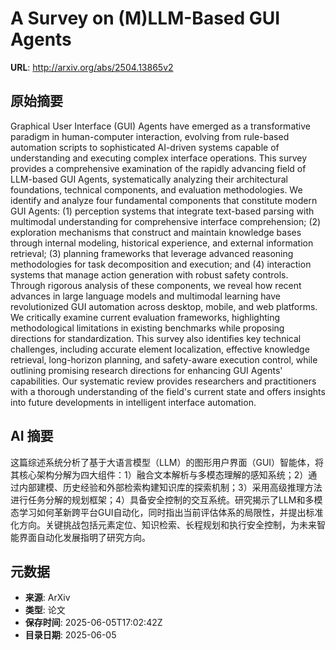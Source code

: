 # A Survey on (M)LLM-Based GUI Agents

**URL**: http://arxiv.org/abs/2504.13865v2

## 原始摘要

Graphical User Interface (GUI) Agents have emerged as a transformative
paradigm in human-computer interaction, evolving from rule-based automation
scripts to sophisticated AI-driven systems capable of understanding and
executing complex interface operations. This survey provides a comprehensive
examination of the rapidly advancing field of LLM-based GUI Agents,
systematically analyzing their architectural foundations, technical components,
and evaluation methodologies. We identify and analyze four fundamental
components that constitute modern GUI Agents: (1) perception systems that
integrate text-based parsing with multimodal understanding for comprehensive
interface comprehension; (2) exploration mechanisms that construct and maintain
knowledge bases through internal modeling, historical experience, and external
information retrieval; (3) planning frameworks that leverage advanced reasoning
methodologies for task decomposition and execution; and (4) interaction systems
that manage action generation with robust safety controls. Through rigorous
analysis of these components, we reveal how recent advances in large language
models and multimodal learning have revolutionized GUI automation across
desktop, mobile, and web platforms. We critically examine current evaluation
frameworks, highlighting methodological limitations in existing benchmarks
while proposing directions for standardization. This survey also identifies key
technical challenges, including accurate element localization, effective
knowledge retrieval, long-horizon planning, and safety-aware execution control,
while outlining promising research directions for enhancing GUI Agents'
capabilities. Our systematic review provides researchers and practitioners with
a thorough understanding of the field's current state and offers insights into
future developments in intelligent interface automation.


## AI 摘要

这篇综述系统分析了基于大语言模型（LLM）的图形用户界面（GUI）智能体，将其核心架构分解为四大组件：1）融合文本解析与多模态理解的感知系统；2）通过内部建模、历史经验和外部检索构建知识库的探索机制；3）采用高级推理方法进行任务分解的规划框架；4）具备安全控制的交互系统。研究揭示了LLM和多模态学习如何革新跨平台GUI自动化，同时指出当前评估体系的局限性，并提出标准化方向。关键挑战包括元素定位、知识检索、长程规划和执行安全控制，为未来智能界面自动化发展指明了研究方向。

## 元数据

- **来源**: ArXiv
- **类型**: 论文
- **保存时间**: 2025-06-05T17:02:42Z
- **目录日期**: 2025-06-05
